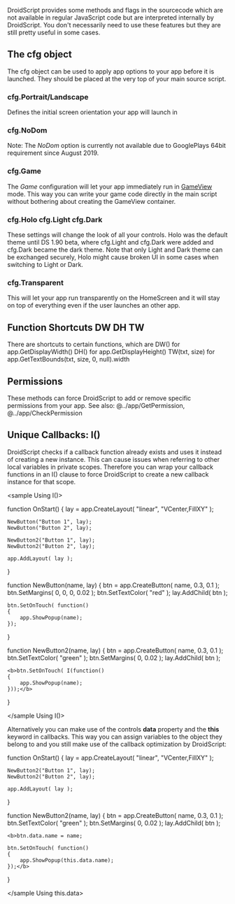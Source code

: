 DroidScript provides some methods and flags in the sourcecode which are not available in regular JavaScript code but are interpreted internally by DroidScript.
You don't necessarily need to use these features but they are still pretty useful in some cases.

## The cfg object
The cfg object can be used to apply app options to your app before it is launched.
They should be placed at the very top of your main source script.

### cfg.Portrait/Landscape
Defines the initial screen orientation your app will launch in

### cfg.NoDom
<red>Note: The _NoDom_ option is currently not available due to GooglePlays 64bit requirement since August 2019.</red>
<!--By default your script is executed by a WebView which supports DOM elements and functions which are typically available in a web environment.

The NoDom config will make use of [googles V8 engine](https://v8.dev) instead which will cause these DOM objects not being available any more.
For example setInterval and setTimeout will not be available any more, but you can use the **app.@../app/Animate method instead**.

Furthermore the use of V8 will increase the execution speed of your app. Specifically it will increase the speed of app.* calls. Your app will commonly execute 3 to 8 times faster than usual which is quite useful when animating stuff or when creating ans modifying a huge amount of app controls.-->

### cfg.Game
The _Game_ configuration will let your app immediately run in [GameView](../app/CreateGameView.htm) mode. This way you can write your game code directly in the main script without bothering about creating the GameView container.

### cfg.Holo cfg.Light cfg.Dark
These settings will change the look of all your controls. Holo was the default theme until DS 1.90 beta, where cfg.Light and cfg.Dark were added and cfg.Dark became the dark theme.
Note that only Light and Dark theme can be exchanged securely, Holo might cause broken UI in some cases when switching to Light or Dark. 

### cfg.Transparent
This will let your app run transparently on the HomeScreen and it will stay on top of everything even if the user launches an other app.
<premium>

## Function Shortcuts DW DH TW
There are shortcuts to certain functions, which are
<js>DW()</js> for <js>app.GetDisplayWidth()</js>
<js>DH()</js> for <js>app.GetDisplayHeight()</js>
<js>TW(txt, size)</js> for <js>app.GetTextBounds(txt, size, 0, null).width</js>

## Permissions
These methods can force DroidScript to add or remove specific permissions from your app.
See also: @../app/GetPermission, @../app/CheckPermission

## Unique Callbacks: I()
DroidScript checks if a callback function already exists and uses it instead of creating a new instance.
This can cause issues when referring to other local variables in private scopes.
Therefore you can wrap your callback functions in an I() clause to force DroidScript to create a new callback instance for that scope.

<sample Using I()>

function OnStart()
{
	lay = app.CreateLayout( "linear", "VCenter,FillXY" );

	NewButton("Button 1", lay);
	NewButton("Button 2", lay);

	NewButton2("Button 1", lay);
	NewButton2("Button 2", lay);

	app.AddLayout( lay );
}

function NewButton(name, lay)
{
	btn = app.CreateButton( name, 0.3, 0.1 );
	btn.SetMargins( 0, 0, 0, 0.02 );
	btn.SetTextColor( "red" );
	lay.AddChild( btn );

	btn.SetOnTouch( function()
	{
		app.ShowPopup(name);
	});
}

function NewButton2(name, lay)
{
	btn = app.CreateButton( name, 0.3, 0.1 );
	btn.SetTextColor( "green" );
	btn.SetMargins( 0, 0.02 );
	lay.AddChild( btn );

	<b>btn.SetOnTouch( I(function()
	{
		app.ShowPopup(name);
	}));</b>
}

</sample Using I()>

Alternatively you can make use of the controls **data** property and the **this** keyword in callbacks.
This way you can assign variables to the object they belong to and you still make use of the callback optimization by DroidScript:

<sample Using this.data>

function OnStart()
{
	lay = app.CreateLayout( "linear", "VCenter,FillXY" );

	NewButton2("Button 1", lay);
	NewButton2("Button 2", lay);

	app.AddLayout( lay );
}

function NewButton2(name, lay)
{
	btn = app.CreateButton( name, 0.3, 0.1 );
	btn.SetTextColor( "green" );
	btn.SetMargins( 0, 0.02 );
	lay.AddChild( btn );

	<b>btn.data.name = name;

	btn.SetOnTouch( function()
	{
		app.ShowPopup(this.data.name);
	});</b>
}

</sample Using this.data>

